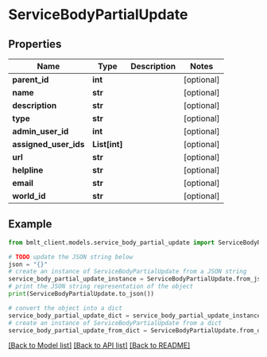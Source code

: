 # ServiceBodyPartialUpdate


## Properties

Name | Type | Description | Notes
------------ | ------------- | ------------- | -------------
**parent_id** | **int** |  | [optional] 
**name** | **str** |  | [optional] 
**description** | **str** |  | [optional] 
**type** | **str** |  | [optional] 
**admin_user_id** | **int** |  | [optional] 
**assigned_user_ids** | **List[int]** |  | [optional] 
**url** | **str** |  | [optional] 
**helpline** | **str** |  | [optional] 
**email** | **str** |  | [optional] 
**world_id** | **str** |  | [optional] 

## Example

```python
from bmlt_client.models.service_body_partial_update import ServiceBodyPartialUpdate

# TODO update the JSON string below
json = "{}"
# create an instance of ServiceBodyPartialUpdate from a JSON string
service_body_partial_update_instance = ServiceBodyPartialUpdate.from_json(json)
# print the JSON string representation of the object
print(ServiceBodyPartialUpdate.to_json())

# convert the object into a dict
service_body_partial_update_dict = service_body_partial_update_instance.to_dict()
# create an instance of ServiceBodyPartialUpdate from a dict
service_body_partial_update_from_dict = ServiceBodyPartialUpdate.from_dict(service_body_partial_update_dict)
```
[[Back to Model list]](../README.md#documentation-for-models) [[Back to API list]](../README.md#documentation-for-api-endpoints) [[Back to README]](../README.md)


